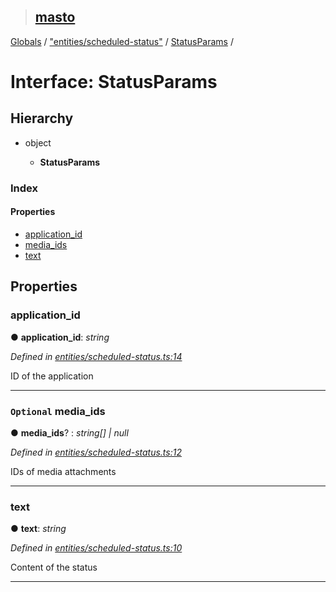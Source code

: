 > ## [masto](../README.md)

[Globals](../globals.md) / ["entities/scheduled-status"](../modules/_entities_scheduled_status_.md) / [StatusParams](_entities_scheduled_status_.statusparams.md) /

# Interface: StatusParams

## Hierarchy

* object

  * **StatusParams**

### Index

#### Properties

* [application_id](_entities_scheduled_status_.statusparams.md#application_id)
* [media_ids](_entities_scheduled_status_.statusparams.md#optional-media_ids)
* [text](_entities_scheduled_status_.statusparams.md#text)

## Properties

###  application_id

● **application_id**: *string*

*Defined in [entities/scheduled-status.ts:14](https://github.com/neet/masto.js/blob/635a2aa/src/entities/scheduled-status.ts#L14)*

ID of the application

___

### `Optional` media_ids

● **media_ids**? : *string[] | null*

*Defined in [entities/scheduled-status.ts:12](https://github.com/neet/masto.js/blob/635a2aa/src/entities/scheduled-status.ts#L12)*

IDs of media attachments

___

###  text

● **text**: *string*

*Defined in [entities/scheduled-status.ts:10](https://github.com/neet/masto.js/blob/635a2aa/src/entities/scheduled-status.ts#L10)*

Content of the status

___